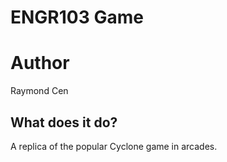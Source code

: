 # ENGR103 Game
# Author
Raymond Cen

## What does it do?
A replica of the popular Cyclone game in arcades.
